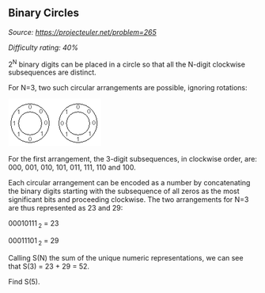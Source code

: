 Binary Circles
--------------

*Source: https://projecteuler.net/problem=265*


*Difficulty rating: 40%*

2<sup>N</sup> binary digits can be placed in a circle so that all the N-digit
clockwise subsequences are distinct.

For N=3, two such circular arrangements are possible, ignoring
rotations:

![p265\_BinaryCircles.gif](img/p265_BinaryCircles.gif)

For the first arrangement, the 3-digit subsequences, in clockwise order,
are:\
 000, 001, 010, 101, 011, 111, 110 and 100.

Each circular arrangement can be encoded as a number by concatenating
the binary digits starting with the subsequence of all zeros as the most
significant bits and proceeding clockwise. The two arrangements for N=3
are thus represented as 23 and 29:

00010111 <sub>2</sub> = 23

00011101 <sub>2</sub> = 29

Calling S(N) the sum of the unique numeric representations, we can see
that S(3) = 23 + 29 = 52.

Find S(5).
